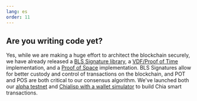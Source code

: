 ```yaml
---
lang: es
order: 11
---
```


Are you writing code yet?
-----------------------

Yes, while we are making a huge effort to architect the blockchain securely, we have already released a [BLS Signature library](https://github.com/Chia-Network/bls-signatures), a [VDF/Proof of Time](https://github.com/Chia-Network/vdf-competition) implementation, and a [Proof of Space](https://github.com/Chia-Network/proofofspace) implementation. BLS Signatures allow for better custody and control of transactions on the blockchain, and POT and POS are both critical to our consensus algorithm. We've launched both our [alpha testnet](https://www.chia.net/2019/11/26/alpha-release.en.html) and [Chialisp with a wallet simulator](https://www.chia.net/2019/11/27/chialisp.en.html) to build Chia smart transactions.
